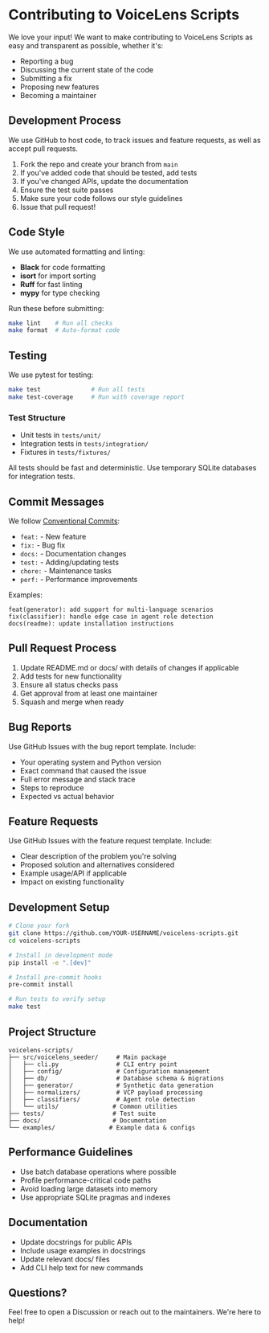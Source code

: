 # Contributing to VoiceLens Scripts

We love your input! We want to make contributing to VoiceLens Scripts as easy and transparent as possible, whether it's:

- Reporting a bug
- Discussing the current state of the code
- Submitting a fix
- Proposing new features
- Becoming a maintainer

## Development Process

We use GitHub to host code, to track issues and feature requests, as well as accept pull requests.

1. Fork the repo and create your branch from `main`
2. If you've added code that should be tested, add tests
3. If you've changed APIs, update the documentation
4. Ensure the test suite passes
5. Make sure your code follows our style guidelines
6. Issue that pull request!

## Code Style

We use automated formatting and linting:

- **Black** for code formatting
- **isort** for import sorting  
- **Ruff** for fast linting
- **mypy** for type checking

Run these before submitting:

```bash
make lint    # Run all checks
make format  # Auto-format code
```

## Testing

We use pytest for testing:

```bash
make test              # Run all tests
make test-coverage     # Run with coverage report
```

### Test Structure

- Unit tests in `tests/unit/`
- Integration tests in `tests/integration/`  
- Fixtures in `tests/fixtures/`

All tests should be fast and deterministic. Use temporary SQLite databases for integration tests.

## Commit Messages

We follow [Conventional Commits](https://www.conventionalcommits.org/):

- `feat:` - New feature
- `fix:` - Bug fix
- `docs:` - Documentation changes
- `test:` - Adding/updating tests
- `chore:` - Maintenance tasks
- `perf:` - Performance improvements

Examples:
```
feat(generator): add support for multi-language scenarios
fix(classifier): handle edge case in agent role detection  
docs(readme): update installation instructions
```

## Pull Request Process

1. Update README.md or docs/ with details of changes if applicable
2. Add tests for new functionality
3. Ensure all status checks pass
4. Get approval from at least one maintainer
5. Squash and merge when ready

## Bug Reports

Use GitHub Issues with the bug report template. Include:

- Your operating system and Python version
- Exact command that caused the issue
- Full error message and stack trace
- Steps to reproduce
- Expected vs actual behavior

## Feature Requests  

Use GitHub Issues with the feature request template. Include:

- Clear description of the problem you're solving
- Proposed solution and alternatives considered
- Example usage/API if applicable
- Impact on existing functionality

## Development Setup

```bash
# Clone your fork
git clone https://github.com/YOUR-USERNAME/voicelens-scripts.git
cd voicelens-scripts

# Install in development mode
pip install -e ".[dev]"

# Install pre-commit hooks
pre-commit install

# Run tests to verify setup
make test
```

## Project Structure

```
voicelens-scripts/
├── src/voicelens_seeder/     # Main package
│   ├── cli.py                # CLI entry point
│   ├── config/               # Configuration management
│   ├── db/                   # Database schema & migrations
│   ├── generator/            # Synthetic data generation
│   ├── normalizers/          # VCP payload processing
│   ├── classifiers/          # Agent role detection
│   └── utils/               # Common utilities
├── tests/                   # Test suite
├── docs/                    # Documentation
└── examples/               # Example data & configs
```

## Performance Guidelines

- Use batch database operations where possible
- Profile performance-critical code paths
- Avoid loading large datasets into memory
- Use appropriate SQLite pragmas and indexes

## Documentation

- Update docstrings for public APIs
- Include usage examples in docstrings
- Update relevant docs/ files
- Add CLI help text for new commands

## Questions?

Feel free to open a Discussion or reach out to the maintainers. We're here to help!